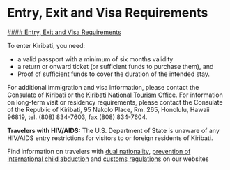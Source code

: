 # Entry, Exit and Visa Requirements

[#### Entry, Exit and Visa Requirements](javascript:void(0); "Entry, Exit and Visa Requirements")

To enter Kiribati, you need:

* a valid passport with a minimum of six months validity
* a return or onward ticket (or sufficient funds to purchase them), and
* Proof of sufficient funds to cover the duration of the intended stay.

For additional immigration and visa information, please contact the Consulate of Kiribati or the [Kiribati National Tourism Office](https://www.kiribatitourism.gov.ki/). For information on long-term visit or residency requirements, please contact the Consulate of the Republic of Kiribati, 95 Nakolo Place, Rm. 265, Honolulu, Hawaii 96819, tel. (808) 834-7603, fax (808) 834-7604.

**Travelers with HIV/AIDS:** The U.S. Department of State is unaware of any HIV/AIDS entry restrictions for visitors to or foreign residents of Kiribati.

Find information on travelers with [dual nationality](https://travel.state.gov/content/travel/en/international-travel/before-you-go/travelers-with-special-considerations/Dual-Nationality-Travelers.html), [prevention of international child abduction](https://travel.state.gov/content/childabduction/en/preventing.html) and [customs regulations](https://travel.state.gov/content/passports/en/go/customs.html) on our websites